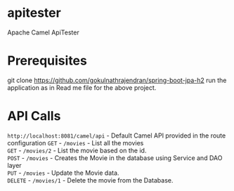 # apitester
 Apache Camel ApiTester
 
# Prerequisites
git clone https://github.com/gokulnathrajendran/spring-boot-jpa-h2
run the application as in Read me file for the above project. 
 
# API Calls
`http://localhost:8081/camel/api` - Default Camel API  provided in the route configuration
`GET` - `/movies` - List all the movies   
`GET` - `/movies/2` - List the movie based on the id.  
`POST` - `/movies` - Creates the Movie in the database using Service and DAO layer  
`PUT` - `/movies` - Update the Movie data.  
`DELETE` - `/movies/1` - Delete the movie from the Database.   
